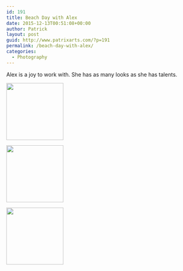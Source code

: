 ```yaml
---
id: 191
title: Beach Day with Alex
date: 2015-12-13T00:51:08+00:00
author: Patrick
layout: post
guid: http://www.patrixarts.com/?p=191
permalink: /beach-day-with-alex/
categories:
  - Photography
---
```

Alex is a joy to work with. She has as many looks as she has talents.

<div id='gallery-3' class='gallery galleryid-191 gallery-columns-3 gallery-size-thumbnail'>
  <dl class='gallery-item'>
    <dt class='gallery-icon portrait'>
      <a href='http://www.patrixarts.com/wp-content/uploads/2015/05/Alex-hair.jpg'><img width="150" height="150" src="http://www.patrixarts.com/wp-content/uploads/2015/05/Alex-hair-150x150.jpg" class="attachment-thumbnail size-thumbnail" alt="" srcset="http://www.patrixarts.com/wp-content/uploads/2015/05/Alex-hair-150x150.jpg 150w, http://www.patrixarts.com/wp-content/uploads/2015/05/Alex-hair-180x180.jpg 180w, http://www.patrixarts.com/wp-content/uploads/2015/05/Alex-hair-300x300.jpg 300w" sizes="(max-width: 150px) 100vw, 150px" /></a>
    </dt>
  </dl>
  
  <dl class='gallery-item'>
    <dt class='gallery-icon portrait'>
      <a href='http://www.patrixarts.com/wp-content/uploads/2015/05/Alex-2.jpg'><img width="150" height="150" src="http://www.patrixarts.com/wp-content/uploads/2015/05/Alex-2-150x150.jpg" class="attachment-thumbnail size-thumbnail" alt="" srcset="http://www.patrixarts.com/wp-content/uploads/2015/05/Alex-2-150x150.jpg 150w, http://www.patrixarts.com/wp-content/uploads/2015/05/Alex-2-180x180.jpg 180w, http://www.patrixarts.com/wp-content/uploads/2015/05/Alex-2-300x300.jpg 300w, http://www.patrixarts.com/wp-content/uploads/2015/05/Alex-2-600x600.jpg 600w" sizes="(max-width: 150px) 100vw, 150px" /></a>
    </dt>
  </dl>
  
  <dl class='gallery-item'>
    <dt class='gallery-icon landscape'>
      <a href='http://www.patrixarts.com/wp-content/uploads/2015/05/Alex.jpg'><img width="150" height="150" src="http://www.patrixarts.com/wp-content/uploads/2015/05/Alex-150x150.jpg" class="attachment-thumbnail size-thumbnail" alt="" srcset="http://www.patrixarts.com/wp-content/uploads/2015/05/Alex-150x150.jpg 150w, http://www.patrixarts.com/wp-content/uploads/2015/05/Alex-180x180.jpg 180w, http://www.patrixarts.com/wp-content/uploads/2015/05/Alex-300x300.jpg 300w, http://www.patrixarts.com/wp-content/uploads/2015/05/Alex-600x600.jpg 600w" sizes="(max-width: 150px) 100vw, 150px" /></a>
    </dt>
  </dl>
  
  <br style="clear: both" />
</div>